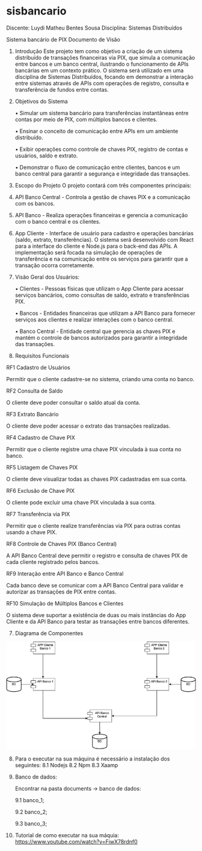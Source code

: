# sisbancario

Discente: Luydi Matheu Bentes Sousa
Disciplina: Sistemas Distribuídos

Sistema bancário de PIX
Documento de Visão

1.  Introdução
    Este projeto tem como objetivo a criação de um sistema distribuído de transações financeiras via PIX, que simula a comunicação entre bancos e um banco central, ilustrando o funcionamento de APIs bancárias em um contexto prático. O sistema será utilizado em uma disciplina de Sistemas Distribuídos, focando em demonstrar a interação entre sistemas através de APIs com operações de registro, consulta e transferência de fundos entre contas.
2.  Objetivos do Sistema

    • Simular um sistema bancário para transferências instantâneas entre contas por meio de PIX, com múltiplos bancos e clientes.

    • Ensinar o conceito de comunicação entre APIs em um ambiente distribuído.

    • Exibir operações como controle de chaves PIX, registro de contas e usuários, saldo e extrato.

    • Demonstrar o fluxo de comunicação entre clientes, bancos e um banco central para garantir a segurança e integridade das transações.

3.  Escopo do Projeto
    O projeto contará com três componentes principais:
4.  API Banco Central - Controla a gestão de chaves PIX e a comunicação com os bancos.
5.  API Banco - Realiza operações financeiras e gerencia a comunicação com o banco central e os clientes.
6.  App Cliente - Interface de usuário para cadastro e operações bancárias (saldo, extrato, transferências).
    O sistema será desenvolvido com React para a interface do cliente e Node.js para o back-end das APIs. A implementação será focada na simulação de operações de transferência e na comunicação entre os serviços para garantir que a transação ocorra corretamente.
7.  Visão Geral dos Usuários:

    • Clientes - Pessoas físicas que utilizam o App Cliente para acessar serviços bancários, como consultas de saldo, extrato e transferências PIX.

    • Bancos - Entidades financeiras que utilizam a API Banco para fornecer serviços aos clientes e realizar interações com o banco central.

    • Banco Central - Entidade central que gerencia as chaves PIX e mantém o controle de bancos autorizados para garantir a integridade das transações.

8.  Requisitos Funcionais

RF1 Cadastro de Usuários

Permitir que o cliente cadastre-se no sistema, criando uma conta no banco.

RF2 Consulta de Saldo

O cliente deve poder consultar o saldo atual da conta.

RF3 Extrato Bancário

O cliente deve poder acessar o extrato das transações realizadas.

RF4 Cadastro de Chave PIX

Permitir que o cliente registre uma chave PIX vinculada à sua conta no banco.

RF5 Listagem de Chaves PIX

O cliente deve visualizar todas as chaves PIX cadastradas em sua conta.

RF6 Exclusão de Chave PIX

O cliente pode excluir uma chave PIX vinculada à sua conta.

RF7 Transferência via PIX

Permitir que o cliente realize transferências via PIX para outras contas usando a chave PIX.

RF8 Controle de Chaves PIX (Banco Central)

A API Banco Central deve permitir o registro e consulta de chaves PIX de cada cliente registrado pelos bancos.

RF9 Interação entre API Banco e Banco Central

Cada banco deve se comunicar com a API Banco Central para validar e autorizar as transações de PIX entre contas.

RF10 Simulação de Múltiplos Bancos e Clientes

O sistema deve suportar a existência de duas ou mais instâncias do App Cliente e da API Banco para testar as transações entre bancos diferentes.

7. Diagrama de Componentes

![alt text](/documents/diagramaDeComponetes.png)

8. Para o executar na sua máquina é necessário a instalação dos seguintes:
    8.1 Nodejs
    8.2 Npm
    8.3 Xaamp

9. Banco de dados:

    Encontrar na pasta documents -> banco de dados:

    9.1 banco_1;

    9.2 banco_2;
    
    9.3 banco_3;

10. Tutorial de como executar na sua máquia: https://www.youtube.com/watch?v=FiwX78rdnf0